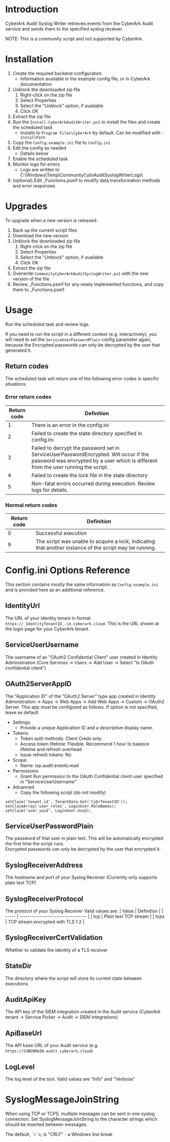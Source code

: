 # Introduction
CyberArk Audit Syslog Writer retrieves events from the CyberArk Audit service and sends them to the specified syslog receiver.

NOTE: This is a community script and not supported by CyberArk.

# Installation
1. Create the required backend configuration
   - Information available in the example config file, or in CyberArk documentation
2. Unblock the downloaded zip file
   1. Right-click on the zip file
   2. Select Properties
   3. Select the "Unblock" option, if available
   4. Click OK
3. Extract the zip file
4. Run the `Install-CyberArkAuditWriter.ps1` to install the files and create the scheduled task
   - Installs to `Program Files\CyberArk` by default. Can be modified with `-InstallPath`
5. Copy the `Config.example.ini` file to `Config.ini`
6. Edit the config as needed
   - Details below
7. Enable the scheduled task
8. Monitor logs for errors
   - Logs are written to C:\Windows\Temp\CommunityCybrAuditSyslogWriterLogs\
9. (optional) Edit _Functions.psm1 to modify data transformation methods and error responses

# Upgrades
To upgrade when a new version is released:
1. Back up the current script files
2. Download the new version
3. Unblock the downloaded zip file
   1. Right-click on the zip file
   2. Select Properties
   3. Select the "Unblock" option, if available
   4. Click OK
4. Extract the zip file
5. Overwrite `CommunityCyberArkAuditSyslogWriter.ps1` with the new version of the file
6. Review _Functions.psm1 for any newly implemented functions, and copy them to _Functions.psm1

# Usage
Run the scheduled task and review logs.

If you need to run the script in a different context (e.g. interactively), you will need to set the `ServiceUserPasswordPlain` config parameter again, because the Encrypted passwords can only be decrypted by the user that generated it.

## Return codes
The scheduled task will return one of the following error codes in specific situations.
### Error return codes
| Return code | Definition                                                                                                                                                                  |
| ----------- | --------------------------------------------------------------------------------------------------------------------------------------------------------------------------- |
| 1           | There is an error in the config.ini                                                                                                                                         |
| 2           | Failed to create the state directory specified in config.ini                                                                                                                |
| 3           | Failed to decrypt the password set in ServiceUserPasswordEncrypted. Will occur if the password was encrypted by a user which is different from the user running the script. |
| 4           | Failed to create the lock file in the state directory                                                                                                                       |
| 5           | Non-fatal errors occurred during execution. Review logs for details.                                                                                                        |

### Normal return codes

| Return code | Definition                                                                                              |
| ----------- | ------------------------------------------------------------------------------------------------------- |
| 0           | Successful execution                                                                                    |
| 9           | The script was unable to acquire a lock, indicating that another instance of the script may be running. |

# Config.ini Options Reference
This section contains mostly the same information as `Config.example.ini` and is provided here as an additional reference.

## IdentityUrl
The URL of your Identity tenant in format `https://_IdentityTenantID_.id.cyberark.cloud`. This is the URL shown at the login page for your CyberArk tenant.

## ServiceUserUsername
The username of an "OAuth2 Confidential Client" user created in Identity Administration (Core Services -> Users -> Add User -> Select "Is OAuth confidential client")

## OAuth2ServerAppID
The "Application ID" of the "OAuth2 Server" type app created in Identity Administration -> Apps -> Web Apps -> Add Web Apps -> Custom -> OAuth2 Server.
This app must be configured as follows. If option is not specified, leave as default
- Settings:
  - Provide a unique Application ID and a descriptive display name.
- Tokens: 
  -   Token auth methods: Client Creds only
  -   Access token lifetime: Flexible. Recommend 1 hour to balance lifetime and refresh overhead
  -   Issue refresh tokens: No
- Scope:
  -   Name: isp.audit.events:read
- Permissions
  -   Grant Run permission to the OAuth Confidential client user specified in "ServiceUserUsername"
- Advanced
  - Copy the following script (do not modify)
```
setClaim('tenant_id', TenantData.Get('CybrTenantID'));
setClaimArray('user_roles', LoginUser.RoleNames);
setClaim('user_uuid', LoginUser.Uuid);
```

## ServiceUserPasswordPlain
The password of that user in plain text. This will be automatically encrypted the first time the script runs.  
Encrypted passwords can only be decrypted by the user that encrypted it.

## SyslogReceiverAddress
The hostname and port of your Syslog Receiver (Currently only supports plain text TCP)

## SyslogReceiverProtocol
The protocol of your Syslog Receiver
Valid values are:
| Value | Definition                        |
| ----- | --------------------------------- |
| tcp   | Plain text TCP stream             |
| tcps  | TCP stream encrypted with TLS 1.2 |

## SyslogReceiverCertValidation
Whether to validate the identity of a TLS receiver

## StateDir
The directory where the script will store its current state between executions

## AuditApiKey
The API key of the SIEM integration created in the Audit service (CyberArk tenant -> Service Picker -> Audit -> SIEM Integrations)

## ApiBaseUrl
The API base URL of your Audit service (e.g. `https://SUBDOMAIN.audit.cyberark.cloud`)

## LogLevel
The log level of the tool. Valid values are "Info" and "Verbose"

# SyslogMessageJoinString
When using TCP or TCPS, multiple messages can be sent in one syslog connection. Set SyslogMessageJoinString to the character strings which should be inserted between messages.

The default, `` `r`n ``, is "CRLF" - a Windows line break